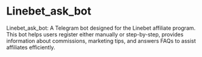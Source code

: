 # Linebet_ask_bot
Linebet_ask_bot: A Telegram bot designed for the Linebet affiliate program. This bot helps users register either manually or step-by-step, provides information about commissions, marketing tips, and answers FAQs to assist affiliates efficiently.
